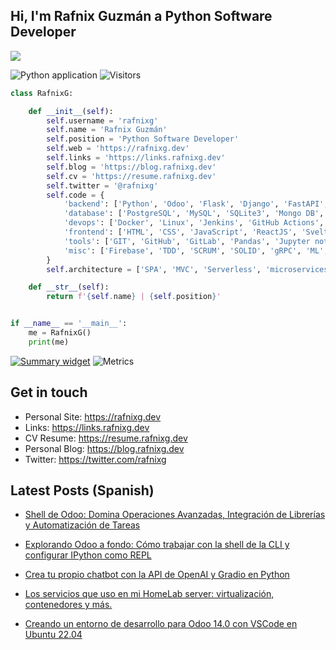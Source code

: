 ## Hi, I'm Rafnix Guzmán a Python Software Developer
![](https://raw.githubusercontent.com/rafnixg/rafnixg/master/rafnix_header.jpeg)

![Python application](https://github.com/rafnixg/rafnixg/workflows/Python%20application/badge.svg?branch=master&event=schedule) ![Visitors](https://visitor-badge.laobi.icu/badge?page_id=rafnixg.rafnixg)
```python
class RafnixG:

    def __init__(self):
        self.username = 'rafnixg'
        self.name = 'Rafnix Guzmán'
        self.position = 'Python Software Developer'
        self.web = 'https://rafnixg.dev'
        self.links = 'https://links.rafnixg.dev'
        self.blog = 'https://blog.rafnixg.dev'
        self.cv = 'https://resume.rafnixg.dev'
        self.twitter = '@rafnixg'
        self.code = {
            'backend': ['Python', 'Odoo', 'Flask', 'Django', 'FastAPI', 'NodeJS', 'PHP'],
            'database': ['PostgreSQL', 'MySQL', 'SQLite3', 'Mongo DB', 'Redis'],
            'devops': ['Docker', 'Linux', 'Jenkins', 'GitHub Actions', 'AWS', 'Proxmox'],
            'frontend': ['HTML', 'CSS', 'JavaScript', 'ReactJS', 'Svelte', 'Boostrap'],
            'tools': ['GIT', 'GitHub', 'GitLab', 'Pandas', 'Jupyter notebook', 'SQLAlchemy', 'Celery', 'Nginx'],
            'misc': ['Firebase', 'TDD', 'SCRUM', 'SOLID', 'gRPC', 'ML', 'Tech Writer']
        }
        self.architecture = ['SPA', 'MVC', 'Serverless', 'microservices']

    def __str__(self):
        return f'{self.name} | {self.position}'


if __name__ == '__main__':
    me = RafnixG()
    print(me)


```
[![Summary widget](https://cr-ss-service.azurewebsites.net/api/ScreenShot?widget=summary&username=rafnixg&badges=3&show-avatar=true&branding=false)](https://profile.codersrank.io/user/rafnixg)
![Metrics](https://metrics.lecoq.io/rafnixg?template=classic&habits=1&repositories=1&starlists=1&achievements=1&gists=1&posts=1&base=header%2C%20activity%2C%20community%2C%20repositories%2C%20metadata&base.indepth=false&base.hireable=false&base.skip=false&repositories.batch=100&repositories.forks=false&repositories.affiliations=owner&habits=false&habits.from=200&habits.days=14&habits.facts=true&habits.charts=false&habits.charts.type=classic&habits.trim=false&habits.languages.limit=8&habits.languages.threshold=0%25&repositories=false&repositories.pinned=0&repositories.starred=0&repositories.random=0&repositories.order=featured%2C%20pinned%2C%20starred%2C%20random&starlists=false&starlists.limit=2&starlists.limit.repositories=2&starlists.languages=false&starlists.limit.languages=8&starlists.shuffle.repositories=true&achievements=false&achievements.threshold=C&achievements.secrets=true&achievements.display=detailed&achievements.limit=0&gists=false&posts=false&posts.source=dev.to&posts.user=rafnixg&posts.descriptions=false&posts.covers=true&posts.limit=6&config.timezone=America%2FLima)

## Get in touch

- Personal Site: https://rafnixg.dev
- Links: https://links.rafnixg.dev
- CV Resume: https://resume.rafnixg.dev
- Personal Blog: https://blog.rafnixg.dev
- Twitter: https://twitter.com/rafnixg

## Latest Posts (Spanish)


- [Shell de Odoo: Domina Operaciones Avanzadas, Integración de Librerías y Automatización de Tareas](https://blog.rafnixg.dev/shell-de-odoo-domina-operaciones-avanzadas-integracion-de-librerias-y-automatizacion-de-tareas)

- [Explorando Odoo a fondo: Cómo trabajar con la shell de la CLI y configurar IPython como REPL](https://blog.rafnixg.dev/explorando-odoo-a-fondo-como-trabajar-con-la-shell-de-la-cli-y-configurar-ipython-como-repl)

- [Crea tu propio chatbot con la API de OpenAI y Gradio en Python](https://blog.rafnixg.dev/crea-tu-propio-chatbot-con-la-api-de-openai-y-gradio-en-python)

- [Los servicios que uso en mi HomeLab server: virtualización, contenedores y más.](https://blog.rafnixg.dev/los-servicios-que-uso-en-mi-homelab-server-virtualizacion-contenedores-y-mas)

- [Creando un entorno de desarrollo para Odoo 14.0 con VSCode en Ubuntu 22.04](https://blog.rafnixg.dev/creando-un-entorno-de-desarrollo-para-odoo-140-con-vscode-en-ubuntu-2204)

